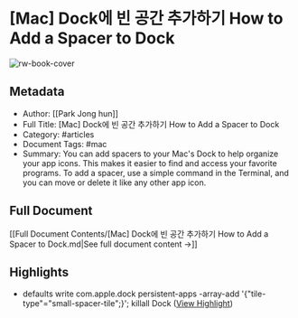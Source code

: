 # [Mac] Dock에 빈 공간 추가하기 How to Add a Spacer to Dock

![rw-book-cover](https://linkeverything.github.io/assets/images/blog/wallpaper.jpg)

## Metadata
- Author: [[Park Jong hun]]
- Full Title: [Mac] Dock에 빈 공간 추가하기 How to Add a Spacer to Dock
- Category: #articles
- Document Tags:  #mac 
- Summary: You can add spacers to your Mac's Dock to help organize your app icons. This makes it easier to find and access your favorite programs. To add a spacer, use a simple command in the Terminal, and you can move or delete it like any other app icon.

## Full Document
[[Full Document Contents/[Mac] Dock에 빈 공간 추가하기 How to Add a Spacer to Dock.md|See full document content →]]

## Highlights
- [](https://linkeverything.github.io/mac/mac-dock-spacer/#small-spacer-script)
  defaults write com.apple.dock persistent-apps -array-add '{"tile-type"="small-spacer-tile";}'; killall Dock ([View Highlight](https://read.readwise.io/read/01js7107790mtavf2fxbe473kp))
